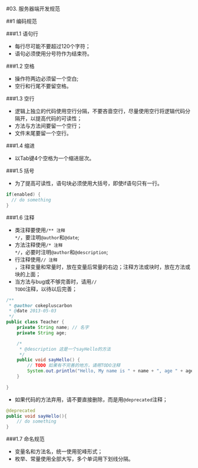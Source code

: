 #03. 服务器端开发规范

##1 编码规范

###1.1 语句行

  * 每行尽可能不要超过120个字符；
  * 语句必须使用分号符作为结束符。
  
###1.2 空格
  
  * 操作符两边必须留一个空白;
  * 空行和行尾不要留空格。
 
###1.3 空行

  * 逻辑上独立的代码使用空行分隔，不要吝啬空行，尽量使用空行将逻辑代码分隔开，以提高代码的可读性；
  * 方法与方法间要留一个空行；
  * 文件末尾要留一个空行。

###1.4 缩进
  
  * 以Tab键4个空格为一个缩进层次。

###1.5 括号

  * 为了提高可读性，语句块必须使用大括号，即使if语句只有一行。 

```java
if(enabled) {
  // do something
}
```
 
###1.6 注释
 
  * 类注释要使用<code>/** 注释 */</code>，要注明<code>@author</code>和<code>@date</code>;
  * 方法注释使用<code>/* 注释 */</code>，必要时注明<code>@author</code>和<code>@description</code>;
  * 行注释使用<code>// 注释 </code>，注释变量和常量时，放在变量后常量的右边；注释方法或块时，放在方法或块的上面；
  * 当方法与bug或不够完善时，请用<code>// TODO</code>注释，以待以后完善；

```java
/**
 * @author cokepluscarbon
 * @date 2013-05-03
 */
public class Teacher {
    private String name; // 名字
    private String age;

    /*
     * @description 这是一个sayHello的方法
     */
    public void sayHello() {
        // TODO 如果有不完善的地方，请用TODO注释
        System.out.println("Hello, My name is " + name + ", age " + age + "!");
    }
	
}
```
  * 如果代码的方法弃用，请不要直接删除，而是用<code>@deprecated</code>注释；

```java
@deprecated
public void sayHello(){
    // do something
}
```

###1.7 命名规范
	
  * 变量名和方法名，统一使用驼峰形式；
  * 枚举、常量使用全部大写，多个单词用下划线分隔。

